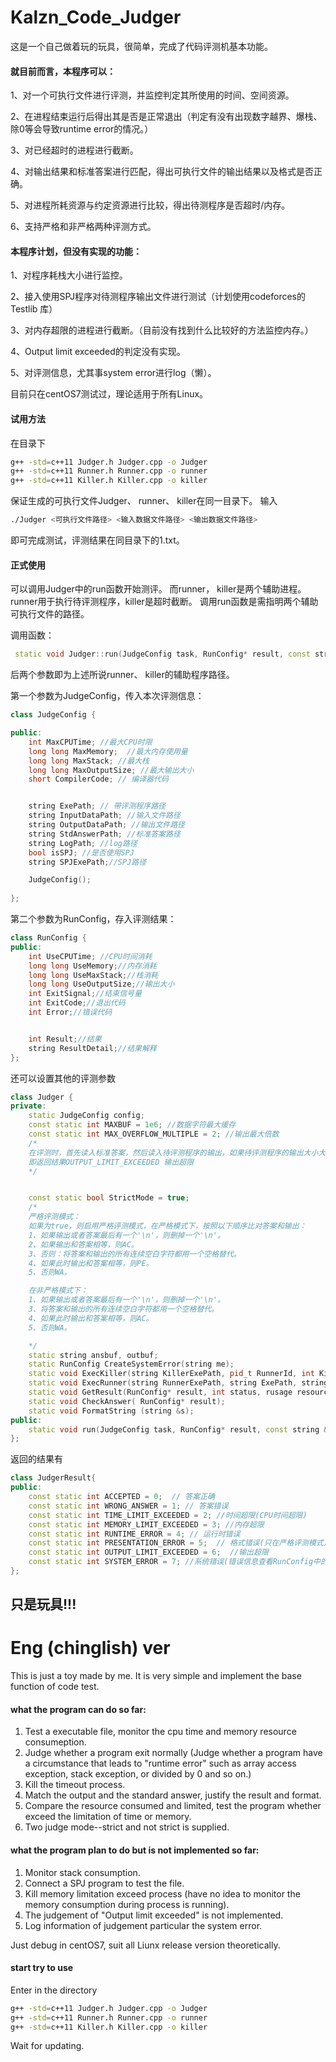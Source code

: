 # Kalzn_Code_Judger
这是一个自己做着玩的玩具，很简单，完成了代码评测机基本功能。
#### 就目前而言，本程序可以：

1、对一个可执行文件进行评测，并监控判定其所使用的时间、空间资源。

2、在进程结束运行后得出其是否是正常退出（判定有没有出现数字越界、爆栈、除0等会导致runtime error的情况。）

3、对已经超时的进程进行截断。

4、对输出结果和标准答案进行匹配，得出可执行文件的输出结果以及格式是否正确。

5、对进程所耗资源与约定资源进行比较，得出待测程序是否超时/内存。

6、支持严格和非严格两种评测方式。

#### 本程序计划，但没有实现的功能：

1、对程序耗栈大小进行监控。

2、接入使用SPJ程序对待测程序输出文件进行测试（计划使用codeforces的Testlib 库）

3、对内存超限的进程进行截断。（目前没有找到什么比较好的方法监控内存。）

4、Output limit exceeded的判定没有实现。

5、对评测信息，尤其事system error进行log（懒）。

目前只在centOS7测试过，理论适用于所有Linux。

#### 试用方法
在目录下
```sh
g++ -std=c++11 Judger.h Judger.cpp -o Judger
g++ -std=c++11 Runner.h Runner.cpp -o runner
g++ -std=c++11 Killer.h Killer.cpp -o killer
```
保证生成的可执行文件Judger、 runner、 killer在同一目录下。
输入
```sh
./Judger <可执行文件路径> <输入数据文件路径> <输出数据文件路径>
```
即可完成测试，评测结果在同目录下的1.txt。


#### 正式使用

可以调用Judger中的run函数开始测评。
而runner， killer是两个辅助进程。runner用于执行待评测程序，killer是超时截断。
调用run函数是需指明两个辅助可执行文件的路径。


调用函数：
```cpp
 static void Judger::run(JudgeConfig task, RunConfig* result, const string & RunnerExePath, const string & KillerExePath);
```
后两个参数即为上述所说runner、 killer的辅助程序路径。

第一个参数为JudgeConfig，传入本次评测信息：
```cpp
class JudgeConfig {

public:
    int MaxCPUTime; //最大CPU时限
    long long MaxMemory;  //最大内存使用量
    long long MaxStack; //最大栈
    long long MaxOutputSize; //最大输出大小
    short CompilerCode; // 编译器代码


    string ExePath; // 带评测程序路径
    string InputDataPath; //输入文件路径
    string OutputDataPath; //输出文件路径
    string StdAnswerPath; //标准答案路径
    string LogPath; //log路径
    bool isSPJ; //是否使用SPJ
    string SPJExePath;//SPJ路径

    JudgeConfig();
    
};
```
第二个参数为RunConfig，存入评测结果：
```cpp
class RunConfig {
public:
    int UseCPUTime; //CPU时间消耗
    long long UseMemory;//内存消耗
    long long UseMaxStack;//栈消耗
    long long UseOutputSize;//输出大小
    int ExitSignal;//结束信号量
    int ExitCode;//退出代码
    int Error;//错误代码


    int Result;//结果
    string ResultDetail;//结果解释
};
```
还可以设置其他的评测参数
```cpp
class Judger {
private:
    static JudgeConfig config;
    const static int MAXBUF = 1e6; //数据字符最大缓存
    const static int MAX_OVERFLOW_MULTIPLE = 2; //输出最大倍数
    /*
    在评测时，首先读入标准答案，然后读入待评测程序的输出，如果待评测程序的输出大小大于标准答案的MAX_OVERFLOW_MULTIPLE倍，
    即返回结果OUTPUT_LIMIT_EXCEEDED 输出超限
    */


    const static bool StrictMode = true;
    /*
    严格评测模式：
    如果为true，则启用严格评测模式，在严格模式下，按照以下顺序比对答案和输出：
    1、如果输出或者答案最后有一个'\n'，则删掉一个'\n'。
    2、如果输出和答案相等，则AC。
    3、否则：将答案和输出的所有连续空白字符都用一个空格替代。
    4、如果此时输出和答案相等，则PE。
    5、否则WA。

    在非严格模式下：
    1、如果输出或者答案最后有一个'\n'，则删掉一个'\n'。
    3、将答案和输出的所有连续空白字符都用一个空格替代。
    4、如果此时输出和答案相等，则AC。
    5、否则WA。

    */
    static string ansbuf, outbuf;
    static RunConfig CreateSystemError(string me);
    static void ExecKiller(string KillerExePath, pid_t RunnerId, int KillTime);
    static void ExecRunner(string RunnerExePath, string ExePath, string InputDataPath, string OutputDataPath);
    static void GetResult(RunConfig* result, int status, rusage resource_usage);
    static void CheckAnswer( RunConfig* result);
    static void FormatString (string &s);
public:
    static void run(JudgeConfig task, RunConfig* result, const string & RunnerExePath, const string & KillerExePath);
};

```
返回的结果有

```cpp
class JudgerResult{
public:
    const static int ACCEPTED = 0;  // 答案正确
    const static int WRONG_ANSWER = 1; // 答案错误
    const static int TIME_LIMIT_EXCEEDED = 2; //时间超限(CPU时间超限)
    const static int MEMORY_LIMIT_EXCEEDED = 3; //内存超限
    const static int RUNTIME_ERROR = 4; // 运行时错误
    const static int PRESENTATION_ERROR = 5;  // 格式错误(只在严格评测模式)
    const static int OUTPUT_LIMIT_EXCEEDED = 6;  //输出超限
    const static int SYSTEM_ERROR = 7; //系统错误(错误信息查看RunConfig中的ResultDetail)
};
```
## 只是玩具!!!

# Eng (chinglish) ver

This is just a toy made by me. It is very simple and implement the base function of code test.

#### what the program can do so far:
1) Test a executable file, monitor the cpu time and memory  resource consumeption.
2) Judge whether a program exit normally (Judge whether a program have a circumstance that leads to "runtime error" such as array access exception, stack exception, or divided by 0 and so on.)
3) Kill the timeout process.
4) Match the output and the standard answer, justify the result and format.
5) Compare the resource consumed and limited, test the program whether exceed the limitation of time or memory.
6) Two judge mode--strict and not strict is supplied.

#### what the program plan to do but is not implemented so far:
1) Monitor stack consumption.
2) Connect a SPJ program to test the file.
3) Kill memory limitation exceed process (have no idea to monitor the memory consumption during process is running).
4) The judgement of "Output limit exceeded" is not implemented.
5) Log information of judgement particular the system error.

Just debug in centOS7, suit all Liunx release version theoretically.

#### start try to use
Enter in the directory
```sh
g++ -std=c++11 Judger.h Judger.cpp -o Judger
g++ -std=c++11 Runner.h Runner.cpp -o runner
g++ -std=c++11 Killer.h Killer.cpp -o killer
```
Wait for updating.
